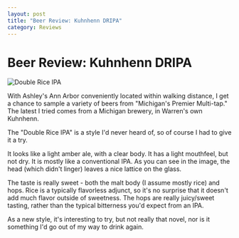 ```yaml
---
layout: post
title: "Beer Review: Kuhnhenn DRIPA"
category: Reviews
---
```


Beer Review: Kuhnhenn DRIPA
===========================

![Double Rice IPA](http://www.yeastboundanddown.com/wp-content/uploads/2010/10/wpid-IMG_20101019_171450.jpg)

With Ashley's Ann Arbor conveniently located within walking distance, I get a chance to sample a variety of beers from "Michigan's Premier Multi-tap." The latest I tried comes from a Michigan brewery, in Warren's own Kuhnhenn.

The "Double Rice IPA" is a style I'd never heard of, so of course I had to give it a try.

It looks like a light amber ale, with a clear body. It has a light mouthfeel, but not dry. It is mostly like a conventional IPA. As you can see in the image, the head (which didn't linger) leaves a nice lattice on the glass.

The taste is really sweet - both the malt body (I assume mostly rice) and hops. Rice is a typically flavorless adjunct, so it's no surprise that it doesn't add much flavor outside of sweetness. The hops are really juicy/sweet tasting, rather than the typical bitterness you'd expect from an IPA.

As a new style, it's interesting to try, but not really that novel, nor is it something I'd go out of my way to drink again.